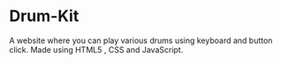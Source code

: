 # Drum-Kit
A website where you can play various drums using keyboard and button click. Made using HTML5 , CSS and JavaScript.
